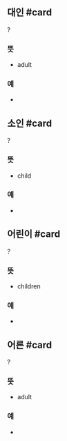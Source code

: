 ## 대인 #card
?
### 뜻
- adult
### 예
-
<!--SR:!2024-09-05,2,230-->

## 소인 #card
?
### 뜻
- child
### 예
-
<!--SR:!2024-08-09,3,268-->

## 어린이 #card
?
### 뜻
- children
### 예
-
<!--SR:!2024-09-13,10,272-->

## 어른 #card
?
### 뜻
- adult
### 예
-
<!--SR:!2024-08-10,4,270-->
